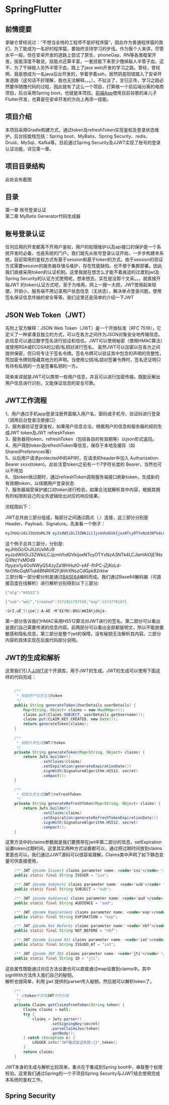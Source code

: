# SpringFlutter
前情提要
-------
拿破仑曾经说过：“不想当全栈的工程师不是好程序猿”，因此作为普通程序猿的我们，为了能成为一名好的程序猿，要始终坚持学习的步伐。作为我个人来讲，尽管水平一般，但在安卓开发的道路上尝试了原生、phoneGap、RN等各类框架开发，技能深度不敢说，技能点还算丰富，一套技能下来至少撸掉敌人半管子血。这不，为了干掉敌人另外半管子血，踏上了java web开发的学习之路。曾经，曾经啊，我是想成为一名java后台开发的，学着学着ssh，居然阴差阳错踏入了安卓开发道路（这句话不好理解，我也无法解释。。。）。不扯淡了，言归正传，学习之路必然要伴随撸代码的过程，因此就有了这么一个项目，打算做一个前后端分离的电商项目，后台采用Spring boot，也就是本项目。[前端App](https://github.com/shenmengzhuifeng/SpringFlutterApp)使用目前谷歌的亲儿子Flutter开发，也算是在安卓开发的方向上再添一技能。

项目介绍
--------
本项目采用Gradle构建方式，通过token及refreshToken实现鉴权及登录状态维护。后台技能栈包括：Spring boot、MyBatis、Spring Security、redis、Druid、MySql、Kafka等。目前通过Spring Security及JJWT实现了账号的登录认证功能，详见第一章。

项目目录结构
-----------
此处会有截图

目录
---
第一章 账号登录认证<br>
第二章 MyBatis Generator代码生成器


账号登录认证
-----------
任何应用的开发都离不开用户鉴权，用户的权限维护以及api接口的保护是一个系统开发的必备，也是系统的门户。我们就先从账号登录认证开始，一步步构建本系统。目前常用的鉴权方式有基于session和基于token的方式。由于session的验证方式需要session的服务器存储与维护，存在性能缺陷，也不便于集群部署。因此我们直接采用token的认证机制。这里我就在想怎么才能不着痕迹的过渡到jwt及Spring Security的认证方式使用呢，想来想去，实在是没那个文采。。。就直接开始JWT 的token认证方式吧，至于为啥用，网上一搜一大把，JWT使用起来轻便，开销小，服务端不用记录用户状态信息（无状态），解决单点登录问题，使用签名保证信息传输的安全等等。我们这里还是简单的介绍一下JWT<br>

JSON Web Token（JWT）
-------------------
先附上官方解释：JSON Web Token（JWT）是一个开放标准（RFC 7519），它定义了一种紧凑且独立的方式，可以在各方之间作为JSON对象安全地传输信息。此信息可以通过数字签名进行验证和信任。JWT可以使用秘密（使用HMAC算法）或使用RSA或ECDSA的公钥/私钥对进行签名。
虽然JWT可以加密以在各方之间提供保密，但只将专注于签名令牌。签名令牌可以验证其中包含的声明的完整性，而加密令牌则隐藏其他方的声明。当使用公钥/私钥对签署令牌时，签名还证明只有持有私钥的一方是签署私钥的一方。

简单来讲就是JWT可以携带一些用户信息，并且可以进行加密传输。既能反解出用户信息进行识别，又能保证信息的安全可靠。<br>

JWT工作流程
---------
1、用户通过手机app登录注册界面输入用户名、密码或手机号、验证码进行登录（调用后台登录注册接口）<br>
2、服务器验证登录鉴权，如果用户信息合法，根据用户的信息和服务器的规则生成JWT token及JWT refreshToken<br>
3、服务器将token、refreshToken（包括各自的有效期等）以json形式返回。<br>
4、用户得到token及refreshToken等信息，保存于本地及缓存（如SharedPreferences等）<br>
5、以后用户请求protected中的API时，在请求的header中加入 Authorization: Bearer xxxx(token)。此处注意token之前有一个7字符长度的 Bearer，当然也可以不用加<br>
6、当token快过期时，通过refreshToken调用服务端接口刷新token，生成新的有效期token，以续期用户登录状态<br>
7、服务器端受保护接口对token进行检验，如果合法就解析其中内容，根据其拥有的权限和自己的业务逻辑给出对应的响应结果。<br>

流程图如下：



JWT总共由三部分组成，每部分之间通过圆点（.）连接，这三部分分别是Header、Payload、Signature。先来看一个例子：<br>
```java
eyJhbGciOiJIUzUxMiJ9.eyJzdWIiOiJ3ZWkiLCJjcmVhdGVkIjoxNTcyOTYxNzA3NTk4LCJleHAiOjE1NzQ3NzYxMDd9.Ifpyzix1y4GoNWyQ54zyZa18HHutO-sAF-fhPC-jZjKoLd-Nr0WcGqMTuk6BNR062Fj6lihXNszCdGpk82rktw
```
这个例子总共三部分，分别是:<br>
eyJhbGciOiJIUzUxMiJ9 <br>
eyJzdWIiOiJ3ZWkiLCJjcmVhdGVkIjoxNTcyOTYxNzA3NTk4LCJleHAiOjE1NzQ3NzYxMDd9<br>
Ifpyzix1y4GoNWyQ54zyZa18HHutO-sAF-fhPC-jZjKoLd-Nr0WcGqMTuk6BNR062Fj6lihXNszCdGpk82rktw<br>
三部分每一部分都分别是通过[BASE64](https://en.wikipedia.org/wiki/Base64)编码而成。我们通过Base64解码器（可直接百度在线解析）进行解析分别得到以下三部分:<br>
```java
{"alg":"HS512"}
```
```java
{"sub":"wei","created":1572961707598,"exp":1574776107}
```
```java
!úrÎ,uË¨5lçòe­|{­:À~ÂÊ ·M¯E£ºN5:ØXú(W6ÌÂtjdójä·
```
第一部分告诉我们HMAC采用HS512算法对JWT进行的签名。第二部分可以看出是我们自己需要传递的信息内容。前两部分可以看出全部都是明文，所以不能放置敏感和隐私信息。第三部分是整个jwt的保障，没有秘钥无法解析其内容。三部分内容的具体实现在后面代码部分说明。

JWT的生成和解析
-------------
这里我们引入[JJWT](https://github.com/jwtk/jjwt)这个开源库，用于JWT的生成。JWT的生成可以使用下面这样的代码完成：<br>
```java

    /**
     * 根据用户信息生成token
     */
    public String generateToken(UserDetails userDetails) {
        Map<String, Object> claims = new HashMap<>();
        claims.put(Claims.SUBJECT, userDetails.getUsername());
        claims.put(CLAIM_KEY_CREATED, new Date());
        return generateToken(claims);
    }
    
    /**
     * 根据负责生成JWT的token
     */
    private String generateToken(Map<String, Object> claims) {
        return Jwts.builder()
                .setClaims(claims)
                .setExpiration(generateExpirationDate())
                .signWith(SignatureAlgorithm.HS512, secret)
                .compact();
    }

    /**
     * 根据负责生成JWT的refreshToken
     */
    private String generateRefreshToken(Map<String, Object> claims) {
        return Jwts.builder()
                .setClaims(claims)
                .setExpiration(generateRefreshTokenExpirationDate())
                .signWith(SignatureAlgorithm.HS512, secret)
                .compact();
    }
```
这里方法中的claims参数就是我们要携带在jwt中第二部分的信息，setExpiration设置token过期时间。这里其实两种方式设置都可以，通过把过期时间放到claims里面也可以。我们通过JJWT源码可以很容易理解，Claims类中声明了如下静态变量可供直接使用，
```java
    /** JWT {@code Issuer} claims parameter name: <code>"iss"</code> */
    public static final String ISSUER = "iss";

    /** JWT {@code Subject} claims parameter name: <code>"sub"</code> */
    public static final String SUBJECT = "sub";

    /** JWT {@code Audience} claims parameter name: <code>"aud"</code> */
    public static final String AUDIENCE = "aud";

    /** JWT {@code Expiration} claims parameter name: <code>"exp"</code> */
    public static final String EXPIRATION = "exp";

    /** JWT {@code Not Before} claims parameter name: <code>"nbf"</code> */
    public static final String NOT_BEFORE = "nbf";

    /** JWT {@code Issued At} claims parameter name: <code>"iat"</code> */
    public static final String ISSUED_AT = "iat";

    /** JWT {@code JWT ID} claims parameter name: <code>"jti"</code> */
    public static final String ID = "jti";
```
这些属性既能通过对应方法设置也可以直接通过map设置到claims中。其中signWith方法传入我们自己的秘钥。<br>
解析也很简单，利用 jjwt 提供的parser传入秘钥，然后就可以解析token了。

```java
    /**
     * 从token中获取JWT中的负载
     */
    private Claims getClaimsFromToken(String token) {
        Claims claims = null;
        try {
            claims = Jwts.parser()
                    .setSigningKey(secret)
                    .parseClaimsJws(token)
                    .getBody();
        } catch (Exception e) {
            LOGGER.info("JWT格式验证失败:{}",token);
        }
        return claims;
    }
```

JWT本身的生成与解析比较简单，重点在于集成到Spring boot中，串联整个权限校验。这里我们通过Spring的一个子项目Spring Security与JJWT结合使用完成本系统的鉴权工作。<br>

Spring Security
---------------








































